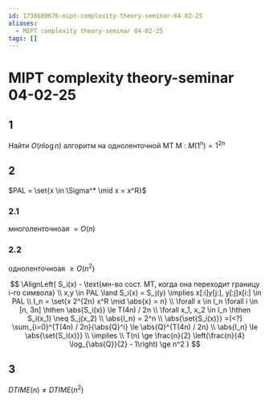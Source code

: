 ```yaml
---
id: 1738689676-mipt-complexity-theory-seminar-04-02-25
aliases:
  - MIPT complexity theory-seminar 04-02-25
tags: []
---
```


# MIPT complexity theory-seminar 04-02-25

## 1

Найти $O(n \log n)$ алгоритм на одноленточной МТ M : $M(1^n) = 1^{2n}$

## 2

$PAL = \set{x \in \Sigma^* \mid x = x^R}$

### 2.1

многоленточноая $= O(n)$

### 2.2

одноленточноая $\ge O(n^2)$

$$
\AlignLeft{
S_i(x) - \text{мн-во сост. МТ, когда она переходит границу i-го символа} \\
x,y \in PAL \land S_i(x) = S_j(y) \implies
x[:i]y[j:], y[:j]x[i:] \in PAL \\
I_n = \set{x 2^{2n} x^R \mid \abs{x} = n} \\
\forall x \in I_n \forall i \in [n, 3n] \hthen \abs{S_i(x)} \le T(4n) / 2n \\
\forall x_1, x_2 \in I_n \hthen S_i(x_1) \neq S_j(x_2) \\
\abs{I_n} = 2^n \\
\abs{\set{S_i(x)}} =(<?) \sum_{i=0}^{T(4n) / 2n}{\abs{Q}^i} \le
\abs{Q}^{T(4n) / 2n} \\
\abs{I_n} \le \abs{\set{S_i(x)}} \\
\implies \\
T(n) \ge \frac{n}{2} \left(\frac{n}{4} \log_{\abs{Q}}{2} - 1\right) \ge n^2
}
$$

## 3

$DTIME(n) \neq DTIME(n^2)$
